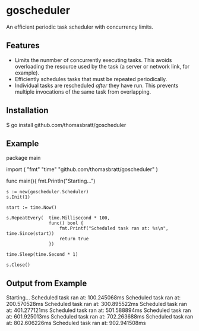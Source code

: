 goscheduler
===========

An efficient periodic task scheduler with concurrency limits.

Features
--------

* Limits the nunmber of concurrently executing tasks. This avoids overloading
  the resource used by the task (a server or network link, for example).
* Efficiently schedules tasks that must be repeated periodically.
* Individual tasks are rescheduled _after_ they have run. This prevents multiple
  invocations of the same task from overlapping.
  
Installation
--------

$ go install github.com/thomasbratt/goscheduler

Example
--------

package main

import (
    "fmt"
    "time"
    "github.com/thomasbratt/goscheduler"
)

func main(){
    fmt.Println("Starting...")
    
    s := new(goscheduler.Scheduler)
    s.Init(1)
    
    start := time.Now()
    
    s.RepeatEvery(  time.Millisecond * 100,
                    func() bool {
                        fmt.Printf("Scheduled task ran at: %s\n", time.Since(start))
                        return true
                    })
    
    time.Sleep(time.Second * 1)
    
    s.Close()

Output from Example
--------

Starting...
Scheduled task ran at: 100.245068ms
Scheduled task ran at: 200.570528ms
Scheduled task ran at: 300.895522ms
Scheduled task ran at: 401.277121ms
Scheduled task ran at: 501.588894ms
Scheduled task ran at: 601.925013ms
Scheduled task ran at: 702.263688ms
Scheduled task ran at: 802.606226ms
Scheduled task ran at: 902.941508ms


